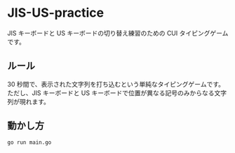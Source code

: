 # JIS-US-practice
JIS キーボードと US キーボードの切り替え練習のための CUI タイピングゲームです。  

## ルール
30 秒間で、表示された文字列を打ち込むという単純なタイピングゲームです。
ただし、JIS キーボードと US キーボードで位置が異なる記号のみからなる文字列が現れます。

## 動かし方
```
go run main.go
```
